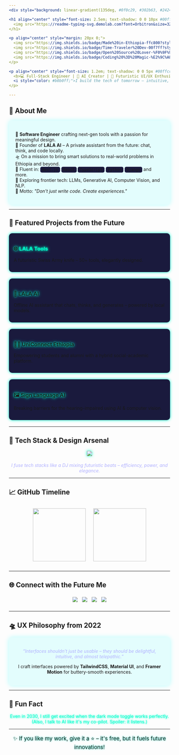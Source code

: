 ```yaml
---
<div style="background: linear-gradient(135deg, #0f0c29, #302b63, #24243e); color: #ffffff; font-family: 'Orbitron', sans-serif; padding: 40px; border-radius: 15px; box-shadow: 0 0 20px rgba(0, 255, 255, 0.5);">

<h1 align="center" style="font-size: 2.5em; text-shadow: 0 0 10px #00ffcc;">
  <img src="https://readme-typing-svg.demolab.com?font=Orbitron&size=32&pause=1000&center=true&vCenter=true&width=700&lines=Hi,+I'm+Temesgen+%F0%9F%91%8B;aka+Temu-Lala+%F0%9F%A7%9C%E2%99%82%EF%B8%8F;Future-Ready+Engineer+from+2022;AI+Builder+%E2%9A%99%EF%B8%8F;Tech+for+Impact+%F0%9F%9A%80;UX+is+my+superpower+%F0%9F%A7%AA" alt="Typing SVG" style="filter: drop-shadow(0 0 5px #00ffcc);" />
</h1>

<p align="center" style="margin: 20px 0;">
  <img src="https://img.shields.io/badge/Made%20in-Ethiopia-ffc800?style=for-the-badge&logo=googleearth&logoColor=black" style="margin: 5px; transition: transform 0.3s;" onmouseover="this.style.transform='scale(1.1)';" onmouseout="this.style.transform='scale(1)';" />
  <img src="https://img.shields.io/badge/Time-Traveler%20Dev-00f7ff?style=for-the-badge&logo=github&logoColor=black" style="margin: 5px; transition: transform 0.3s;" onmouseover="this.style.transform='scale(1.1)';" onmouseout="this.style.transform='scale(1)';" />
  <img src="https://img.shields.io/badge/Open%20Source%20Lover-%F0%9F%92%9A-blueviolet?style=for-the-badge" style="margin: 5px; transition: transform 0.3s;" onmouseover="this.style.transform='scale(1.1)';" onmouseout="this.style.transform='scale(1)';" />
  <img src="https://img.shields.io/badge/Coding%20%3D%20Magic-%E2%9C%A8-ff69b4?style=for-the-badge" style="margin: 5px; transition: transform 0.3s;" onmouseover="this.style.transform='scale(1.1)';" onmouseout="this.style.transform='scale(1)';" />
</p>

<p align="center" style="font-size: 1.2em; text-shadow: 0 0 5px #00ffcc;">
  <b>💻 Full-Stack Engineer | 🤖 AI Creator | 🎨 Futuristic UI/UX Enthusiast</b><br>
  <i style="color: #b0b0ff;">I build the tech of tomorrow – intuitive, beautiful, and human-centered.</i>
</p>

---
```


## 🌌 About Me
<div style="background: rgba(0, 255, 255, 0.1); padding: 20px; border-radius: 10px; box-shadow: 0 0 15px rgba(0, 255, 255, 0.3);">
  <ul style="list-style: none; padding: 0;">
    <li>🔭 <b>Software Engineer</b> crafting next-gen tools with a passion for meaningful design.</li>
    <li>🧠 Founder of <b>LALA AI</b> – A private assistant from the future: chat, think, and code locally.</li>
    <li>🛸 On a mission to bring smart solutions to real-world problems in Ethiopia and beyond.</li>
    <li>🧰 Fluent in: <code style="background: #1a1a3d; padding: 2px 6px; border-radius: 5px;">Next.js</code> <code style="background: #1a1a3d; padding: 2px 6px; border-radius: 5px;">React</code> <code style="background: #1a1a3d; padding: 2px 6px; border-radius: 5px;">TypeScript</code> <code style="background: #1a1a3d; padding: 2px 6px; border-radius: 5px;">Python</code> <code style="background: #1a1a3d; padding: 2px 6px; border-radius: 5px;">Django</code> and more.</li>
    <li>🤖 Exploring frontier tech: LLMs, Generative AI, Computer Vision, and NLP.</li>
    <li>🎯 Motto: <i>"Don't just write code. Create experiences."</i></li>
  </ul>
</div>

---

## 🚀 Featured Projects from the Future
<div style="display: grid; grid-template-columns: repeat(auto-fit, minmax(300px, 1fr)); gap: 20px; margin: 20px 0;">
  <div style="background: #1a1a3d; padding: 15px; border-radius: 10px; box-shadow: 0 0 10px #00ffcc; transition: transform 0.3s;" onmouseover="this.style.transform='scale(1.05)';" onmouseout="this.style.transform='scale(1)';">
    <h3>🌐 <a href="https://lalatools.vercel.app/" style="color: #00ffcc; text-decoration: none;">LALA Tools</a></h3>
    <p>A futuristic Swiss Army knife – 50+ tools, elegantly designed.</p>
  </div>
  <div style="background: #1a1a3d; padding: 15px; border-radius: 10px; box-shadow: 0 0 10px #00ffcc; transition: transform 0.3s;" onmouseover="this.style.transform='scale(1.05)';" onmouseout="this.style.transform='scale(1)';">
    <h3>🤖 LALA AI</h3>
    <p>Offline AI assistant that chats, thinks, and generates – powered by local models.</p>
  </div>
  <div style="background: #1a1a3d; padding: 15px; border-radius: 10px; box-shadow: 0 0 10px #00ffcc; transition: transform 0.3s;" onmouseover="this.style.transform='scale(1.05)';" onmouseout="this.style.transform='scale(1)';">
    <h3>🧑‍🎓 UniConnect Ethiopia</h3>
    <p>Empowering students and alumni with a hybrid social-academic platform.</p>
  </div>
  <div style="background: #1a1a3d; padding: 15px; border-radius: 10px; box-shadow: 0 0 10px #00ffcc; transition: transform 0.3s;" onmouseover="this.style.transform='scale(1.05)';" onmouseout="this.style.transform='scale(1)';">
    <h3>🖼️ Sign Language AI</h3>
    <p>Breaking barriers for the hearing-impaired using AI & computer vision.</p>
  </div>
</div>

---

## 🧬 Tech Stack & Design Arsenal
<p align="center" style="margin: 20px 0;">
  <img src="https://skillicons.dev/icons?i=react,nextjs,ts,js,py,django,nodejs,postgres,tailwind,figma,vscode,github,redux" style="filter: drop-shadow(0 0 5px #00ffcc);" />
</p>
<p align="center" style="color: #b0b0ff; font-style: italic;">I fuse tech stacks like a DJ mixing futuristic beats – efficiency, power, and elegance.</p>

---

## 📈 GitHub Timeline
<p align="center" style="margin: 20px 0;">
  <img src="https://github-readme-stats.vercel.app/api?username=Temu-Lala&show_icons=true&theme=radical&hide_title=true" height="165" style="margin: 10px;" />
  <img src="https://github-readme-streak-stats.herokuapp.com/?user=Temu-Lala&theme=radical" height="165" style="margin: 10px;" />
</p>

---

## 🌐 Connect with the Future Me
<p align="center" style="margin: 20px 0;">
  <a href="https://temesgen-debebe.vercel.app" target="_blank"><img src="https://img.shields.io/badge/Portfolio-2025%20Vision-black?style=for-the-badge&logo=vercel" style="margin: 5px; transition: transform 0.3s;" onmouseover="this.style.transform='scale(1.1)';" onmouseout="this.style.transform='scale(1)';" /></a>
  <a href="https://t.me/TD_lala" target="_blank"><img src="https://img.shields.io/badge/Telegram-Cyber%20Connect-0088cc?style=for-the-badge&logo=telegram&logoColor=white" style="margin: 5px; transition: transform 0.3s;" onmouseover="this.style.transform='scale(1.1)';" onmouseout="this.style.transform='scale(1)';" /></a>
  <a href="https://linkedin.com/in/temesgen-debebe" target="_blank"><img src="https://img.shields.io/badge/LinkedIn-Connect%20to%20Future-0A66C2?style=for-the-badge&logo=linkedin&logoColor=white" style="margin: 5px; transition: transform 0.3s;" onmouseover="this.style.transform='scale(1.1)';" onmouseout="this.style.transform='scale(1)';" /></a>
  <a href="https://github.com/Temu-Lala" target="_blank"><img src="https://img.shields.io/badge/GitHub-Stargate%20to%20Code-181717?style=for-the-badge&logo=github&logoColor=white" style="margin: 5px; transition: transform 0.3s;" onmouseover="this.style.transform='scale(1.1)';" onmouseout="this.style.transform='scale(1)';" /></a>
</p>

---

## 🛸 UX Philosophy from 2022
<div style="background: rgba(0, 255, 255, 0.1); padding: 20px; border-radius: 10px; box-shadow: 0 0 15px rgba(0, 255, 255, 0.3); text-align: center;">
  <p style="font-style: italic; color: #b0b0ff;">“Interfaces shouldn’t just be usable – they should be delightful, intuitive, and almost telepathic.”</p>
  <p>I craft interfaces powered by <b>TailwindCSS</b>, <b>Material UI</b>, and <b>Framer Motion</b> for buttery-smooth experiences.</p>
</div>

---

## 🌠 Fun Fact
<div style="text-align: center; color: #00ffcc; text-shadow: 0 0 5px #00ffcc;">
  Even in 2030, I still get excited when the dark mode toggle works perfectly.<br>
  (Also, I talk to AI like it's my co-pilot. Spoiler: it listens.)
</div>

---

<p align="center" style="font-size: 1.2em; text-shadow: 0 0 5px #00ffcc;">
  ✨ If you like my work, give it a ⭐ – it's free, but it fuels future innovations!
</p>

</div>

<style>
  h1, h3 { animation: glow 1.5s ease-in-out infinite alternate; }
  @keyframes glow {
    from { text-shadow: 0 0 5px #00ffcc, 0 0 10px #00ffcc; }
    to { text-shadow: 0 0 10px #00ffcc, 0 0 20px #00ffcc; }
  }
  a { color: #00ffcc; text-decoration: none; transition: color 0.3s; }
  a:hover { color: #ff00ff; }
  code { transition: background 0.3s; }
  code:hover { background: #00ffcc !important; color: #000; }
</style>
